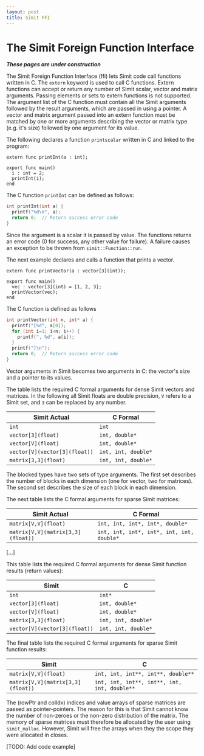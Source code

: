 ```yaml
---
layout: post
title: Simit FFI 
---
```

The Simit Foreign Function Interface
====================================
___These pages are under construction___

The Simit Foreign Function Interface (ffi) lets Simit code call functions
written in C.  The `extern` keyword is used to call C functions. Extern
functions can accept or return any number of Simit scalar, vector and matrix
arguments. Passing elements or sets to extern functions is not supported. The
argument list of the C function must contain all the Simit arguments followed
by the result arguments, which are passed in using a pointer. A vector and
matrix argument passed into an extern function must be matched by one or more
arguments describing the vector or matrix type (e.g. it's size) followed by one
argument for its value.

The following declares a function `printscalar` written in C and linked to the
program:

```simit
extern func printInt(a : int);

export func main()
  i : int = 2;
  printInt(i);
end
```

The C function `printInt` can be defined as follows:

```c
int printInt(int a) {
  printf("%d\n", a);
  return 0;  // Return success error code
}
```

Since the argument is a scalar it is passed by value. The functions returns an
error code (0 for success, any other value for failure). A failure causes an
exception to be thrown from `simit::Function::run`.

The next example declares and calls a function that prints a vector.

```simit
extern func printVector(a : vector[3](int));

export func main()
  vec : vector[3](int) = [1, 2, 3];
  printVector(vec);
end
```

The C function is defined as follows

```c
int printVector(int n, int* a) {
  printf("[%d", a[0]);
  for (int i=1; i<n; i++) {
    printf(", %d", a[i]);
  }
  printf("]\n");
  return 0;  // Return success error code
}
```

Vector arguments in Simit becomes two arguments in C: the vector's size and a
pointer to its values.

The table lists the required C formal arguments for dense Simit vectors and
matrices. In the following all Simit floats are double precision, `V` refers to
a Simit set, and `3` can be replaced by any number.

| Simit Actual                  | C Formal                     |
|-------------------------------|------------------------------|
| `int`                         | `int`                        |
| `vector[3](float)`            | `int, double*`               |
| `vector[V](float)`            | `int, double*`               |
| `vector[V](vector[3](float))` | `int, int, double*`          |
| `matrix[3,3](float)`          | `int, int, double*`          |

The blocked types have two sets of type arguments. The first set describes the
number of blocks in each dimension (one for vector, two for matrices). The
second set describes the size of each block in each dimension.

The next table lists the C formal arguments for sparse Simit matrices:

| Simit Actual                      | C Formal                                  |
|-----------------------------------|-------------------------------------------|
| `matrix[V,V](float)`              | `int, int, int*, int*, double*`           |
| `matrix[V,V](matrix[3,3](float))` | `int, int, int*, int*, int, int, double*` |

[...]

This table lists the required C formal arguments for dense Simit
function results (return values):

| Simit                             | C                    |
|-----------------------------------|----------------------|
| `int`                             | `int*`               |
| `vector[3](float)`                | `int, double*`       |
| `vector[V](float)`                | `int, double*`       |
| `matrix[3,3](float)`              | `int, int, double*`  |
| `vector[V](vector[3](float))`     | `int, int, double*`  |

The final table lists the required C formal arguments for sparse Simit function
results:

| Simit                             | C                                            |
|-----------------------------------|----------------------------------------------|
| `matrix[V,V](float)`              | `int, int, int**, int**, double**`           |
| `matrix[V,V](matrix[3,3](float))` | `int, int, int**, int**, int, int, double**` |

The (rowPtr and colIdx) indices and value arrays of sparse matrices are passed
as pointer-pointers.  The reason for this is that Simit cannot know the number
of non-zeroes or the non-zero distribution of the matrix.  The memory of sparse
matrices must therefore be allocated by the user using `simit_malloc`.
However, Simit will free the arrays when they the scope they were allocated in
closes.

[TODO: Add code example]
